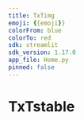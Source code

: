 ```yaml
---
title: TxTimg
emoji: {{emoji}}
colorFrom: blue
colorTo: red
sdk: streamlit
sdk_version: 1.17.0
app_file: Home.py
pinned: false
---
```

# TxTstable
